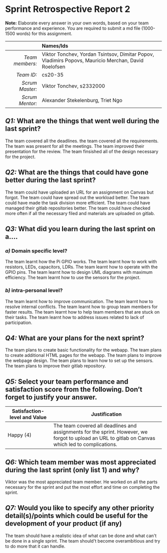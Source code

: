 # Sprint Retrospective Report 2

**Note:** Elaborate every answer in your own words, based on your team performance and experience. You are required to submit a md file (1000-1500 words) for this assignment.
 
|                  | **Names/Ids**  |
|-----------------:|:---------------|
| *Team members:*  |Viktor Tonchev, Yordan Tsintsov, Dimitar Popov, Vladimirs Popovs, Mauricio Merchan, David Roelofsen|
| *Team ID:*       |cs20-35|
| *Scrum  Master:* |Viktor Tonchev, s2332000|
| *Scrum  Mentor:* |Alexander Stekelenburg, Triet Ngo|
 

## *Q1:* What are the things that went well during the last sprint? 
The team covered all the deadlines.
the team covered all the requirements.
The team was present for all the meetings.
The team improved their presentation for the review.
The team finsished all of the design necessary for the project.
## *Q2:* What are the things that could have gone better during the last sprint?
The team could have uploaded an URL for an assignment on Canvas but forgot.
The team could have spread out the workload better.
The team could have made the task division more efficient.
The team could have managed their gitlab repositories better.
The team could have checked more often if all the necessary filed and materials are uploaded on gitlab.
## *Q3:* What did you learn during the last sprint on a….

### *a)* Domain specific level?
The team learnt how the Pi GPIO works.
The team learnt how to work with resistors, LEDs, capacitors, LDRs.
The team learnt how to operate with the GPIO pins.
The team learnt how to design UML diagrams with maximum efficiency.
The team learnt how to use the sensors for the project.
### *b)* intra-personal level?
The team learnt how to improve communication.
The team learnt how to resolve internal conflicts.
The team learnt how to group team members for faster results.
The team learnt how to help team members that are stuck on their tasks.
The team learnt how to address issues related to lack of participation.
## *Q4:* What are your plans for the next sprint?
The team plans to create basic functionality for the webapp.
The team plans to create additional HTML pages for the webapp.
The team plans to improve the webpage design.
The team plans to learn how to set up the sensors.
The team plans to improve their gitlab repository.
## *Q5:* Select your team performance and satisfaction score from the following. Don’t forget to justify your answer.

| **Satisfaction-level  and Value** | **Justification** |
| --------------------------------- | ----------------- |
| Happy  (4)                        |The team covered all deadlines and assignments for the sprint. However, we forgot to upload an URL to gitlab on Canvas which led to complications.|

## *Q6:* Which team member was most appreciated during the last sprint (only list 1) and why?
Viktor was the most appreciated team member. He worked on all the parts necessary for the sprint and put the most effort and time on completing the sprint.
## *Q7:*  Would you like to specify any other priority detail(s)/points which could be useful for the development of your product (if any)
The team should have a realistic idea of what can be done and what can't be done in a single sprint.
The team should't become overambitious and try to do more that it can handle.